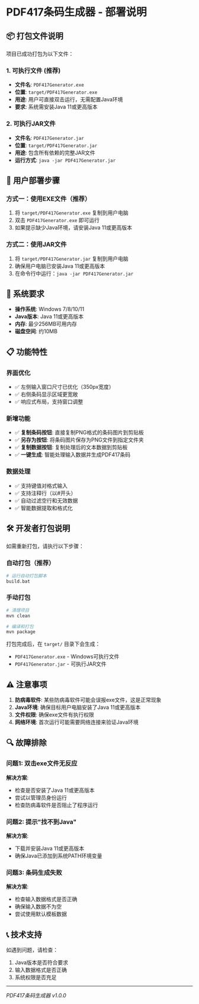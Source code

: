 # PDF417条码生成器 - 部署说明

## 📦 打包文件说明

项目已成功打包为以下文件：

### 1. 可执行文件 (推荐)
- **文件名**: `PDF417Generator.exe`
- **位置**: `target/PDF417Generator.exe`
- **用途**: 用户可直接双击运行，无需配置Java环境
- **要求**: 系统需安装Java 11或更高版本

### 2. 可执行JAR文件
- **文件名**: `PDF417Generator.jar`
- **位置**: `target/PDF417Generator.jar`
- **用途**: 包含所有依赖的完整JAR文件
- **运行方式**: `java -jar PDF417Generator.jar`

## 🚀 用户部署步骤

### 方式一：使用EXE文件（推荐）
1. 将 `target/PDF417Generator.exe` 复制到用户电脑
2. 双击 `PDF417Generator.exe` 即可运行
3. 如果提示缺少Java环境，请安装Java 11或更高版本

### 方式二：使用JAR文件
1. 将 `target/PDF417Generator.jar` 复制到用户电脑
2. 确保用户电脑已安装Java 11或更高版本
3. 在命令行中运行：`java -jar PDF417Generator.jar`

## 🔧 系统要求

- **操作系统**: Windows 7/8/10/11
- **Java版本**: Java 11或更高版本
- **内存**: 最少256MB可用内存
- **磁盘空间**: 约10MB

## 📋 功能特性

### 界面优化
- ✅ 左侧输入窗口尺寸已优化（350px宽度）
- ✅ 右侧条码显示区域更宽敞
- ✅ 响应式布局，支持窗口调整

### 新增功能
- ✅ **复制条码按钮**: 直接复制PNG格式的条码图片到剪贴板
- ✅ **另存为按钮**: 将条码图片保存为PNG文件到指定文件夹
- ✅ **复制数据按钮**: 复制处理后的文本数据到剪贴板
- ✅ **一键生成**: 智能处理输入数据并生成PDF417条码

### 数据处理
- ✅ 支持键值对格式输入
- ✅ 支持注释行（以#开头）
- ✅ 自动过滤空行和无效数据
- ✅ 智能数据提取和格式化

## 🛠️ 开发者打包说明

如需重新打包，请执行以下步骤：

### 自动打包（推荐）
```bash
# 运行自动打包脚本
build.bat
```

### 手动打包
```bash
# 清理项目
mvn clean

# 编译和打包
mvn package
```

打包完成后，在 `target/` 目录下会生成：
- `PDF417Generator.exe` - Windows可执行文件
- `PDF417Generator.jar` - 可执行JAR文件

## ⚠️ 注意事项

1. **防病毒软件**: 某些防病毒软件可能会误报exe文件，这是正常现象
2. **Java环境**: 确保目标用户电脑安装了Java 11或更高版本
3. **文件权限**: 确保exe文件有执行权限
4. **网络环境**: 首次运行可能需要网络连接来验证Java环境

## 🔍 故障排除

### 问题1: 双击exe文件无反应
**解决方案**: 
- 检查是否安装了Java 11或更高版本
- 尝试以管理员身份运行
- 检查防病毒软件是否阻止了程序运行

### 问题2: 提示"找不到Java"
**解决方案**:
- 下载并安装Java 11或更高版本
- 确保Java已添加到系统PATH环境变量

### 问题3: 条码生成失败
**解决方案**:
- 检查输入数据格式是否正确
- 确保输入数据不为空
- 尝试使用默认模板数据

## 📞 技术支持

如遇到问题，请检查：
1. Java版本是否符合要求
2. 输入数据格式是否正确
3. 系统权限是否充足

---
*PDF417条码生成器 v1.0.0*